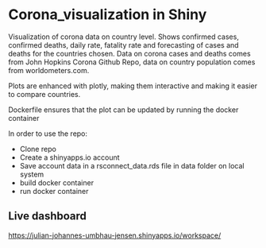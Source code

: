 # Corona_visualization in Shiny

Visualization of corona data on country level.
Shows confirmed cases, confirmed deaths, daily rate, fatality rate and forecasting of cases and deaths for the countries chosen.
Data on corona cases and deaths comes from John Hopkins Corona Github Repo, data on country population comes from worldometers.com.

Plots are enhanced with plotly, making them interactive and making it easier to compare countries.

Dockerfile ensures that the plot can be updated by running the docker container

In order to use the repo: 
- Clone repo
- Create a shinyapps.io account
- Save account data in a rsconnect_data.rds file in data folder on local system
- build docker container
- run docker container

## Live dashboard
https://julian-johannes-umbhau-jensen.shinyapps.io/workspace/
